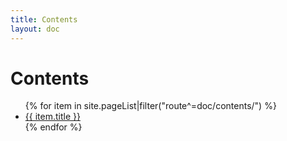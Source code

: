 ```yaml
---
title: Contents
layout: doc
---
```


# Contents

<ul>
    {% for item in site.pageList|filter("route^=doc/contents/") %}
    <li><a href="{{ item.route }}">{{ item.title }}</a></li>
    {% endfor %}
</ul>
